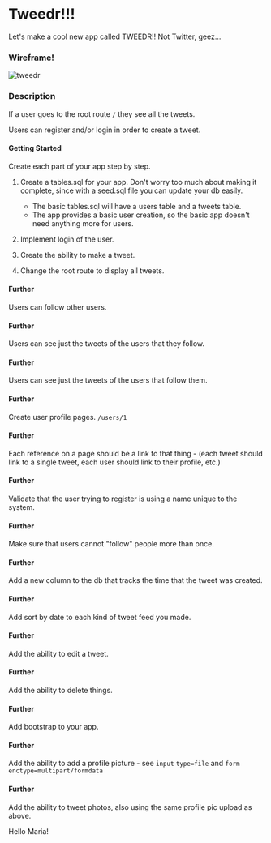 # Tweedr!!!

Let's make a cool new app called TWEEDR!! Not Twitter, geez...

### Wireframe!

![tweedr](https://git.generalassemb.ly/wdi-nyc-goat/LAB_Tweedr/raw/master/assets/tweedr.png)

### Description
If a user goes to the root route `/` they see all the tweets.

Users can register and/or login in order to create a tweet.

#### Getting Started
Create each part of your app step by step.

1. Create a tables.sql for your app. Don't worry too much about making it complete, since with a seed.sql file you can update your db easily.
     - The basic tables.sql will have a users table and a tweets table.
     - The app provides a basic user creation, so the basic app doesn't need anything more for users.

2. Implement login of the user.

3. Create the ability to make a tweet.

4. Change the root route to display all tweets.


#### Further
Users can follow other users.

#### Further
Users can see just the tweets of the users that they follow.

#### Further
Users can see just the tweets of the users that follow them.

#### Further
Create user profile pages. `/users/1`

#### Further
Each reference on a page should be a link to that thing - (each tweet should link to a single tweet, each user should link to their profile, etc.)

#### Further
Validate that the user trying to register is using a name unique to the system.

#### Further
Make sure that users cannot "follow" people more than once.

#### Further
Add a new column to the db that tracks the time that the tweet was created.

#### Further
Add sort by date to each kind of tweet feed you made.

#### Further
Add the ability to edit a tweet.


#### Further
Add the ability to delete things.

#### Further
Add bootstrap to your app.

#### Further
Add the ability to add a profile picture - see `input` `type=file` and `form` `enctype=multipart/formdata`

#### Further
Add the ability to tweet photos, also using the same profile pic upload as above.

Hello Maria!
